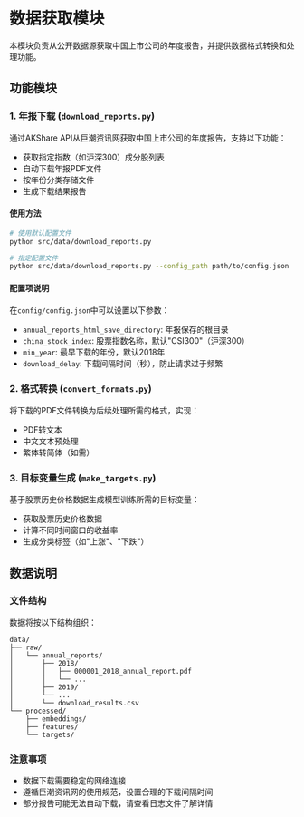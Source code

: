 # 数据获取模块

本模块负责从公开数据源获取中国上市公司的年度报告，并提供数据格式转换和处理功能。

## 功能模块

### 1. 年报下载 (`download_reports.py`)

通过AKShare API从巨潮资讯网获取中国上市公司的年度报告，支持以下功能：

- 获取指定指数（如沪深300）成分股列表
- 自动下载年报PDF文件
- 按年份分类存储文件
- 生成下载结果报告

#### 使用方法

```bash
# 使用默认配置文件
python src/data/download_reports.py

# 指定配置文件
python src/data/download_reports.py --config_path path/to/config.json
```

#### 配置项说明

在`config/config.json`中可以设置以下参数：

- `annual_reports_html_save_directory`: 年报保存的根目录
- `china_stock_index`: 股票指数名称，默认"CSI300"（沪深300）
- `min_year`: 最早下载的年份，默认2018年
- `download_delay`: 下载间隔时间（秒），防止请求过于频繁

### 2. 格式转换 (`convert_formats.py`)

将下载的PDF文件转换为后续处理所需的格式，实现：

- PDF转文本
- 中文文本预处理
- 繁体转简体（如需）

### 3. 目标变量生成 (`make_targets.py`)

基于股票历史价格数据生成模型训练所需的目标变量：

- 获取股票历史价格数据
- 计算不同时间窗口的收益率
- 生成分类标签（如"上涨"、"下跌"）

## 数据说明

### 文件结构

数据将按以下结构组织：

```
data/
├── raw/
│   └── annual_reports/
│       ├── 2018/
│       │   ├── 000001_2018_annual_report.pdf
│       │   └── ...
│       ├── 2019/
│       └── ...
│       └── download_results.csv
└── processed/
    ├── embeddings/
    ├── features/
    └── targets/
```

### 注意事项

- 数据下载需要稳定的网络连接
- 遵循巨潮资讯网的使用规范，设置合理的下载间隔时间
- 部分报告可能无法自动下载，请查看日志文件了解详情

